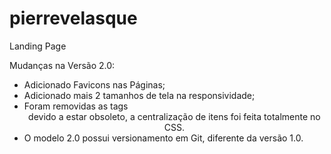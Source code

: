 # pierrevelasque
 Landing Page

Mudanças na Versão 2.0:
* Adicionado Favicons nas Páginas;
* Adicionado mais 2 tamanhos de tela na responsividade;
* Foram removidas as tags <center> devido a estar obsoleto, a centralização de itens foi feita totalmente no CSS.
* O modelo 2.0 possui versionamento em Git, diferente da versão 1.0.
